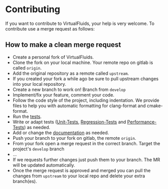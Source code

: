 <!-- SPDX-License-Identifier: CC-BY-4.0 -->
<!-- SPDX-FileCopyrightText: Copyright © VirtualFluids Project contributors, see AUTHORS.md in root folder -->
# Contributing
If you want to contribute to VirtualFluids, your help is very welcome.
To contribute use a merge request as follows:

## How to make a clean merge request

- Create a personal fork of VirtualFluids.
- Clone the fork on your local machine. Your remote repo on gitlab is called `origin`.
- Add the original repository as a remote called `upstream`.
- If you created your fork a while ago be sure to pull upstream changes into your local repository.
- Create a new branch to work on! Branch from `develop`
- Implement/fix your feature, comment your code.
- Follow the code style of the project, including indentation. We provide files to help you with automatic formatting for clang-format and cmake-format.
- Run the <!-- DOXYGEN_MAKE_REF -->[tests](docs/pages/unit-tests).
- Write or adapt tests (<!-- DOXYGEN_MAKE_REF -->[Unit-Tests](docs/pages/unit-tests), <!-- DOXYGEN_MAKE_REF -->[Regression-Tests](docs/pages/regression-tests) and <!-- DOXYGEN_MAKE_REF -->[Performance-Tests](docs/pages/performance-tests)) as needed.
- Add or change the <!-- DOXYGEN_MAKE_REF -->[documentation](docs/pages/how-to-document-code) as needed.
- Push your branch to your fork on gitlab, the remote `origin`.
- From your fork open a merge request in the correct branch. Target the project's `develop` branch
- …
- If we requests further changes just push them to your branch. The MR will be updated automatically.
- Once the merge request is approved and merged you can pull the changes from `upstream` to your local repo and delete
your extra branch(es).


